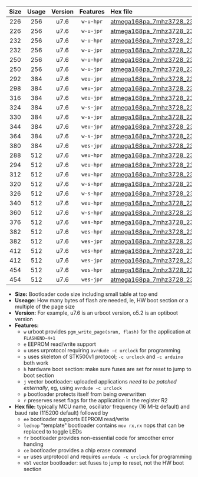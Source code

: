 |Size|Usage|Version|Features|Hex file|
|:-:|:-:|:-:|:-:|:--|
|226|256|u7.6|`w-u-hpr`|[atmega168pa_7mhz3728_230400bps_ur.hex](https://raw.githubusercontent.com/stefanrueger/urboot/main//atmega168pa_7mhz3728_230400bps_ur.hex)|
|226|256|u7.6|`w-u-jpr`|[atmega168pa_7mhz3728_230400bps_ur_vbl.hex](https://raw.githubusercontent.com/stefanrueger/urboot/main//atmega168pa_7mhz3728_230400bps_ur_vbl.hex)|
|232|256|u7.6|`w-u-hpr`|[atmega168pa_7mhz3728_230400bps_lednop_ur.hex](https://raw.githubusercontent.com/stefanrueger/urboot/main//atmega168pa_7mhz3728_230400bps_lednop_ur.hex)|
|232|256|u7.6|`w-u-jpr`|[atmega168pa_7mhz3728_230400bps_lednop_ur_vbl.hex](https://raw.githubusercontent.com/stefanrueger/urboot/main//atmega168pa_7mhz3728_230400bps_lednop_ur_vbl.hex)|
|250|256|u7.6|`w-u-hpr`|[atmega168pa_7mhz3728_230400bps_lednop_fr_ur.hex](https://raw.githubusercontent.com/stefanrueger/urboot/main//atmega168pa_7mhz3728_230400bps_lednop_fr_ur.hex)|
|250|256|u7.6|`w-u-jpr`|[atmega168pa_7mhz3728_230400bps_lednop_fr_ur_vbl.hex](https://raw.githubusercontent.com/stefanrueger/urboot/main//atmega168pa_7mhz3728_230400bps_lednop_fr_ur_vbl.hex)|
|292|384|u7.6|`weu-jpr`|[atmega168pa_7mhz3728_230400bps_ee_ur_vbl.hex](https://raw.githubusercontent.com/stefanrueger/urboot/main//atmega168pa_7mhz3728_230400bps_ee_ur_vbl.hex)|
|298|384|u7.6|`weu-jpr`|[atmega168pa_7mhz3728_230400bps_ee_lednop_ur_vbl.hex](https://raw.githubusercontent.com/stefanrueger/urboot/main//atmega168pa_7mhz3728_230400bps_ee_lednop_ur_vbl.hex)|
|316|384|u7.6|`weu-jpr`|[atmega168pa_7mhz3728_230400bps_ee_lednop_fr_ur_vbl.hex](https://raw.githubusercontent.com/stefanrueger/urboot/main//atmega168pa_7mhz3728_230400bps_ee_lednop_fr_ur_vbl.hex)|
|324|384|u7.6|`w-s-jpr`|[atmega168pa_7mhz3728_230400bps_vbl.hex](https://raw.githubusercontent.com/stefanrueger/urboot/main//atmega168pa_7mhz3728_230400bps_vbl.hex)|
|330|384|u7.6|`w-s-jpr`|[atmega168pa_7mhz3728_230400bps_lednop_vbl.hex](https://raw.githubusercontent.com/stefanrueger/urboot/main//atmega168pa_7mhz3728_230400bps_lednop_vbl.hex)|
|344|384|u7.6|`weu-jpr`|[atmega168pa_7mhz3728_230400bps_ee_lednop_fr_ce_ur_vbl.hex](https://raw.githubusercontent.com/stefanrueger/urboot/main//atmega168pa_7mhz3728_230400bps_ee_lednop_fr_ce_ur_vbl.hex)|
|364|384|u7.6|`w-s-jpr`|[atmega168pa_7mhz3728_230400bps_lednop_fr_vbl.hex](https://raw.githubusercontent.com/stefanrueger/urboot/main//atmega168pa_7mhz3728_230400bps_lednop_fr_vbl.hex)|
|380|384|u7.6|`wes-jpr`|[atmega168pa_7mhz3728_230400bps_ee_vbl.hex](https://raw.githubusercontent.com/stefanrueger/urboot/main//atmega168pa_7mhz3728_230400bps_ee_vbl.hex)|
|288|512|u7.6|`weu-hpr`|[atmega168pa_7mhz3728_230400bps_ee_ur.hex](https://raw.githubusercontent.com/stefanrueger/urboot/main//atmega168pa_7mhz3728_230400bps_ee_ur.hex)|
|294|512|u7.6|`weu-hpr`|[atmega168pa_7mhz3728_230400bps_ee_lednop_ur.hex](https://raw.githubusercontent.com/stefanrueger/urboot/main//atmega168pa_7mhz3728_230400bps_ee_lednop_ur.hex)|
|312|512|u7.6|`weu-hpr`|[atmega168pa_7mhz3728_230400bps_ee_lednop_fr_ur.hex](https://raw.githubusercontent.com/stefanrueger/urboot/main//atmega168pa_7mhz3728_230400bps_ee_lednop_fr_ur.hex)|
|320|512|u7.6|`w-s-hpr`|[atmega168pa_7mhz3728_230400bps.hex](https://raw.githubusercontent.com/stefanrueger/urboot/main//atmega168pa_7mhz3728_230400bps.hex)|
|326|512|u7.6|`w-s-hpr`|[atmega168pa_7mhz3728_230400bps_lednop.hex](https://raw.githubusercontent.com/stefanrueger/urboot/main//atmega168pa_7mhz3728_230400bps_lednop.hex)|
|340|512|u7.6|`weu-hpr`|[atmega168pa_7mhz3728_230400bps_ee_lednop_fr_ce_ur.hex](https://raw.githubusercontent.com/stefanrueger/urboot/main//atmega168pa_7mhz3728_230400bps_ee_lednop_fr_ce_ur.hex)|
|360|512|u7.6|`w-s-hpr`|[atmega168pa_7mhz3728_230400bps_lednop_fr.hex](https://raw.githubusercontent.com/stefanrueger/urboot/main//atmega168pa_7mhz3728_230400bps_lednop_fr.hex)|
|376|512|u7.6|`wes-hpr`|[atmega168pa_7mhz3728_230400bps_ee.hex](https://raw.githubusercontent.com/stefanrueger/urboot/main//atmega168pa_7mhz3728_230400bps_ee.hex)|
|382|512|u7.6|`wes-hpr`|[atmega168pa_7mhz3728_230400bps_ee_lednop.hex](https://raw.githubusercontent.com/stefanrueger/urboot/main//atmega168pa_7mhz3728_230400bps_ee_lednop.hex)|
|382|512|u7.6|`wes-jpr`|[atmega168pa_7mhz3728_230400bps_ee_lednop_vbl.hex](https://raw.githubusercontent.com/stefanrueger/urboot/main//atmega168pa_7mhz3728_230400bps_ee_lednop_vbl.hex)|
|412|512|u7.6|`wes-hpr`|[atmega168pa_7mhz3728_230400bps_ee_lednop_fr.hex](https://raw.githubusercontent.com/stefanrueger/urboot/main//atmega168pa_7mhz3728_230400bps_ee_lednop_fr.hex)|
|412|512|u7.6|`wes-jpr`|[atmega168pa_7mhz3728_230400bps_ee_lednop_fr_vbl.hex](https://raw.githubusercontent.com/stefanrueger/urboot/main//atmega168pa_7mhz3728_230400bps_ee_lednop_fr_vbl.hex)|
|454|512|u7.6|`wes-hpr`|[atmega168pa_7mhz3728_230400bps_ee_lednop_fr_ce.hex](https://raw.githubusercontent.com/stefanrueger/urboot/main//atmega168pa_7mhz3728_230400bps_ee_lednop_fr_ce.hex)|
|454|512|u7.6|`wes-jpr`|[atmega168pa_7mhz3728_230400bps_ee_lednop_fr_ce_vbl.hex](https://raw.githubusercontent.com/stefanrueger/urboot/main//atmega168pa_7mhz3728_230400bps_ee_lednop_fr_ce_vbl.hex)|

- **Size:** Bootloader code size including small table at top end
- **Useage:** How many bytes of flash are needed, ie, HW boot section or a multiple of the page size
- **Version:** For example, u7.6 is an urboot version, o5.2 is an optiboot version
- **Features:**
  + `w` urboot provides `pgm_write_page(sram, flash)` for the application at `FLASHEND-4+1`
  + `e` EEPROM read/write support
  + `u` uses urprotocol requiring `avrdude -c urclock` for programming
  + `s` uses skeleton of STK500v1 protocol; `-c urclock` and `-c arduino` both work
  + `h` hardware boot section: make sure fuses are set for reset to jump to boot section
  + `j` vector bootloader: uploaded applications *need to be patched externally*, eg, using `avrdude -c urclock`
  + `p` bootloader protects itself from being overwritten
  + `r` preserves reset flags for the application in the register R2
- **Hex file:** typically MCU name, oscillator frequency (16 MHz default) and baud rate (115200 default) followed by
  + `ee` bootloader supports EEPROM read/write
  + `lednop` "template" bootloader contains `mov rx,rx` nops that can be replaced to toggle LEDs
  + `fr` bootloader provides non-essential code for smoother error handing
  + `ce` bootloader provides a chip erase command
  + `ur` uses urprotocol and requires `avrdude -c urclock` for programming
  + `vbl` vector bootloader: set fuses to jump to reset, not the HW boot section
